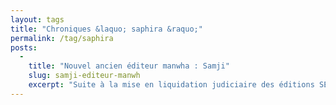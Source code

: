 ```yaml
---
layout: tags
title: "Chroniques &laquo; saphira &raquo;"
permalink: /tag/saphira
posts:
  -
    title: "Nouvel ancien éditeur manwha : Samji"
    slug: samji-editeur-manwh
    excerpt: "Suite à la mise en liquidation judiciaire des éditions SEEBD, maison-mère des labels Akiko, Kabuto, Tokebi et Saphira, le nouvel éditeur Samji annonce reprendre une partie du catalogue et proposera de nouveaux titres à partir du mois de novembre prochain.C'est ainsi que la plupart des titres des catalogues des labels Tokebi et Saphira sera repris"
---
```


